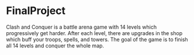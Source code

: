 # FinalProject

Clash and Conquer is a battle arena game with 14 levels which progressively get harder. After each level, there are upgrades in the shop which buff your troops, spells, and towers. The goal of the game is to finish all 14 levels and conquer the whole map.
